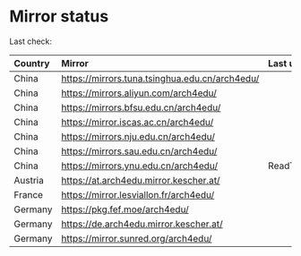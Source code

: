 <script src="./time.js"></script>
# Mirror status
Last check: <script type="text/javascript">localize(1682299636.0594518);</script>

|Country|Mirror|Last update|
|:------|:-----|:----------|
|China|https://mirrors.tuna.tsinghua.edu.cn/arch4edu/|<script type="text/javascript">localize(1682274570);</script>|
|China|https://mirrors.aliyun.com/arch4edu/|<script type="text/javascript">localize(1682231466);</script>|
|China|https://mirrors.bfsu.edu.cn/arch4edu/|<script type="text/javascript">localize(1682274570);</script>|
|China|https://mirror.iscas.ac.cn/arch4edu/|<script type="text/javascript">localize(1682274570);</script>|
|China|https://mirrors.nju.edu.cn/arch4edu/|<script type="text/javascript">localize(1682231466);</script>|
|China|https://mirrors.sau.edu.cn/arch4edu/|<script type="text/javascript">localize(1673850842);</script>|
|China|https://mirrors.ynu.edu.cn/arch4edu/|ReadTimeout|
|Austria|https://at.arch4edu.mirror.kescher.at/|<script type="text/javascript">localize(1682274570);</script>|
|France|https://mirror.lesviallon.fr/arch4edu/|<script type="text/javascript">localize(1682274570);</script>|
|Germany|https://pkg.fef.moe/arch4edu/|<script type="text/javascript">localize(1682274570);</script>|
|Germany|https://de.arch4edu.mirror.kescher.at/|<script type="text/javascript">localize(1682274570);</script>|
|Germany|https://mirror.sunred.org/arch4edu/|<script type="text/javascript">localize(1682274570);</script>|

<script src="./tablefilter/tablefilter.js"></script>
<script src="./table.js"></script>